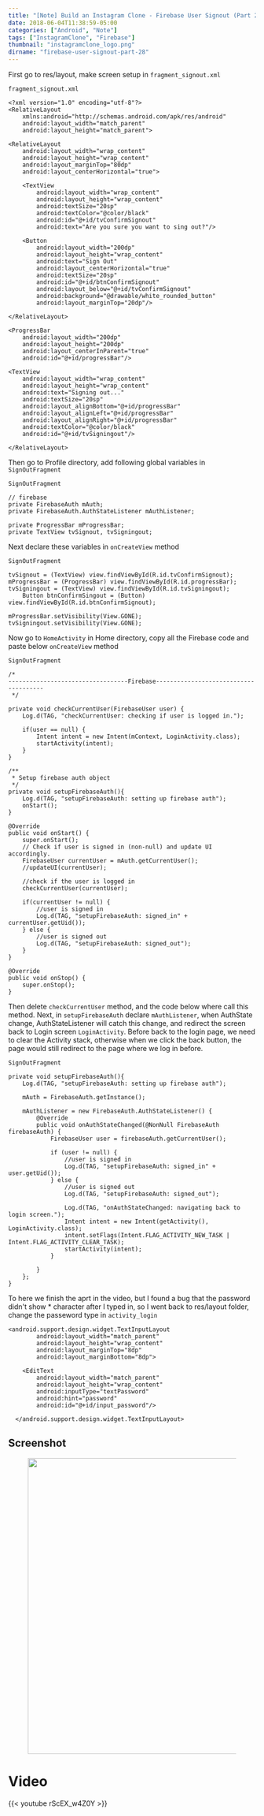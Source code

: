 ```yaml
---
title: "[Note] Build an Instagram Clone - Firebase User Signout (Part 28)"
date: 2018-06-04T11:38:59-05:00
categories: ["Android", "Note"]
tags: ["InstagramClone", "Firebase"]
thumbnail: "instagramclone_logo.png"
dirname: "firebase-user-signout-part-28"
---
```


First go to res/layout, make screen setup in <code>fragment_signout.xml</code>

<!--more-->

<code>fragment_signout.xml</code>

    <?xml version="1.0" encoding="utf-8"?>
    <RelativeLayout
        xmlns:android="http://schemas.android.com/apk/res/android"
        android:layout_width="match_parent"
        android:layout_height="match_parent">

    <RelativeLayout
        android:layout_width="wrap_content"
        android:layout_height="wrap_content"
        android:layout_marginTop="80dp"
        android:layout_centerHorizontal="true">

        <TextView
            android:layout_width="wrap_content"
            android:layout_height="wrap_content"
            android:textSize="20sp"
            android:textColor="@color/black"
            android:id="@+id/tvConfirmSignout"
            android:text="Are you sure you want to sing out?"/>

        <Button
            android:layout_width="200dp"
            android:layout_height="wrap_content"
            android:text="Sign Out"
            android:layout_centerHorizontal="true"
            android:textSize="20sp"
            android:id="@+id/btnConfirmSignout"
            android:layout_below="@+id/tvConfirmSignout"
            android:background="@drawable/white_rounded_button"
            android:layout_marginTop="20dp"/>

    </RelativeLayout>

    <ProgressBar
        android:layout_width="200dp"
        android:layout_height="200dp"
        android:layout_centerInParent="true"
        android:id="@+id/progressBar"/>

    <TextView
        android:layout_width="wrap_content"
        android:layout_height="wrap_content"
        android:text="Signing out..."
        android:textSize="20sp"
        android:layout_alignBottom="@+id/progressBar"
        android:layout_alignLeft="@+id/progressBar"
        android:layout_alignRight="@+id/progressBar"
        android:textColor="@color/black"
        android:id="@+id/tvSigningout"/>

    </RelativeLayout>

Then go to Profile directory, add following global variables in <code>SignOutFragment</code>

<code>SignOutFragment</code>

    // firebase
    private FirebaseAuth mAuth;
    private FirebaseAuth.AuthStateListener mAuthListener;

    private ProgressBar mProgressBar;
    private TextView tvSignout, tvSigningout;

Next declare these variables in <code>onCreateView</code> method

<code>SignOutFragment</code>

    tvSignout = (TextView) view.findViewById(R.id.tvConfirmSignout);
    mProgressBar = (ProgressBar) view.findViewById(R.id.progressBar);
    tvSigningout = (TextView) view.findViewById(R.id.tvSigningout);
        Button btnConfirmSingout = (Button) view.findViewById(R.id.btnConfirmSignout);

    mProgressBar.setVisibility(View.GONE);
    tvSigningout.setVisibility(View.GONE);

Now go to <code>HomeActivity</code> in Home directory, copy all the Firebase code and paste below <code>onCreateView</code> method

<code>SignOutFragment</code>

    /*
    ----------------------------------Firebase--------------------------------------
     */

    private void checkCurrentUser(FirebaseUser user) {
        Log.d(TAG, "checkCurrentUser: checking if user is logged in.");

        if(user == null) {
            Intent intent = new Intent(mContext, LoginActivity.class);
            startActivity(intent);
        }
    }

    /**
     * Setup firebase auth object
     */
    private void setupFirebaseAuth(){
        Log.d(TAG, "setupFirebaseAuth: setting up firebase auth");
        onStart();
    }

    @Override
    public void onStart() {
        super.onStart();
        // Check if user is signed in (non-null) and update UI accordingly.
        FirebaseUser currentUser = mAuth.getCurrentUser();
        //updateUI(currentUser);

        //check if the user is logged in
        checkCurrentUser(currentUser);

        if(currentUser != null) {
            //user is signed in
            Log.d(TAG, "setupFirebaseAuth: signed_in" + currentUser.getUid());
        } else {
            //user is signed out
            Log.d(TAG, "setupFirebaseAuth: signed_out");
        }
    }

    @Override
    public void onStop() {
        super.onStop();
    }

Then delete <code>checkCurrentUser</code> method, and the code below where call this method. Next, in <code>setupFirebaseAuth</code> declare <code>mAuthListener</code>, when AuthState change, AuthStateListener will catch this change, and redirect the screen back to Login screen <code>LoginActivity</code>. Before back to the login page, we need to clear the Activity stack, otherwise when we click the back button, the page would still redirect to the page where we log in before.

<code>SignOutFragment</code>

    private void setupFirebaseAuth(){
        Log.d(TAG, "setupFirebaseAuth: setting up firebase auth");

        mAuth = FirebaseAuth.getInstance();

        mAuthListener = new FirebaseAuth.AuthStateListener() {
            @Override
            public void onAuthStateChanged(@NonNull FirebaseAuth firebaseAuth) {
                FirebaseUser user = firebaseAuth.getCurrentUser();

                if (user != null) {
                    //user is signed in
                    Log.d(TAG, "setupFirebaseAuth: signed_in" + user.getUid());
                } else {
                    //user is signed out
                    Log.d(TAG, "setupFirebaseAuth: signed_out");

                    Log.d(TAG, "onAuthStateChanged: navigating back to login screen.");
                    Intent intent = new Intent(getActivity(), LoginActivity.class);
                    intent.setFlags(Intent.FLAG_ACTIVITY_NEW_TASK | Intent.FLAG_ACTIVITY_CLEAR_TASK);
                    startActivity(intent);
                }

            }
        };
    }

To here we finish the aprt in the video, but I found a bug that the password didn't show * character after I typed in, so I went back to res/layout folder, change the passeword type in <code>activity_login</code>

    <android.support.design.widget.TextInputLayout
            android:layout_width="match_parent"
            android:layout_height="wrap_content"
            android:layout_marginTop="8dp"
            android:layout_marginBottom="8dp">

        <EditText
            android:layout_width="match_parent"
            android:layout_height="wrap_content"
            android:inputType="textPassword"
            android:hint="password"
            android:id="@+id/input_password"/>

      </android.support.design.widget.TextInputLayout>

## Screenshot

<figure>
<img style="display: block; margin-left: auto; margin-right: auto;" src="screenshot.gif" height="600px">
</figure>

# Video

{{< youtube rScEX_w4Z0Y >}}
